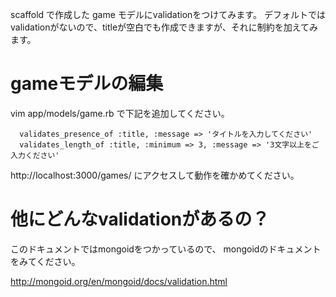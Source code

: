 


scaffold で作成した game モデルにvalidationをつけてみます。
デフォルトではvalidationがないので、titleが空白でも作成できますが、それに制約を加えてみます。


# gameモデルの編集

vim app/models/game.rb
で下記を追加してください。
```
  validates_presence_of :title, :message => 'タイトルを入力してください'
  validates_length_of :title, :minimum => 3, :message => '3文字以上をご入力ください'

```

http://localhost:3000/games/
にアクセスして動作を確かめてください。


# 他にどんなvalidationがあるの？

このドキュメントではmongoidをつかっているので、
mongoidのドキュメントをみてください。

http://mongoid.org/en/mongoid/docs/validation.html


